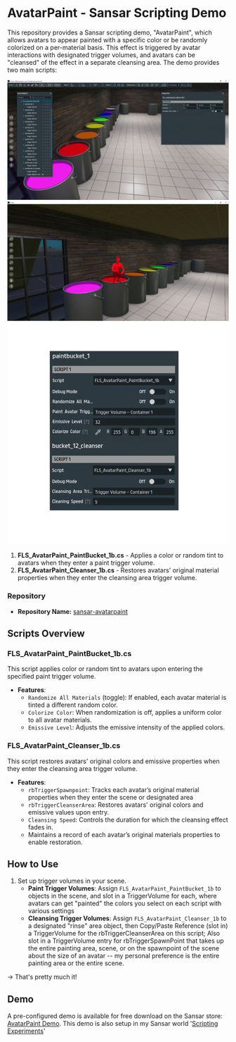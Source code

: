 # AvatarPaint - Sansar Scripting Demo

This repository provides a Sansar scripting demo, "AvatarPaint", which allows avatars to appear painted with a specific color or be randomly colorized on a per-material basis. This effect is triggered by avatar interactions with designated trigger volumes, and avatars can be "cleansed" of the effect in a separate cleansing area. The demo provides two main scripts:

![Screenshot of AvatarPaint in Sansar Editor](screenshot1.png)
![Screenshot of Freelight painted completely red in Sansar using AvatarPaint scripts](screenshot2.png)
![Screenshot of AvatarPaint's script properties in Sansar Editor](scriptprops.png)

1. **FLS_AvatarPaint_PaintBucket_1b.cs** - Applies a color or random tint to avatars when they enter a paint trigger volume.
2. **FLS_AvatarPaint_Cleanser_1b.cs** - Restores avatars' original material properties when they enter the cleansing area trigger volume.

### Repository

- **Repository Name:** [sansar-avatarpaint](https://github.com/iamfreelight/sansar-avatarpaint)

## Scripts Overview

### FLS_AvatarPaint_PaintBucket_1b.cs
This script applies color or random tint to avatars upon entering the specified paint trigger volume.

- **Features**:
  - `Randomize All Materials` (toggle): If enabled, each avatar material is tinted a different random color.
  - `Colorize Color`: When randomization is off, applies a uniform color to all avatar materials.
  - `Emissive Level`: Adjusts the emissive intensity of the applied colors.

### FLS_AvatarPaint_Cleanser_1b.cs
This script restores avatars' original colors and emissive properties when they enter the cleansing area trigger volume.

- **Features**:
  - `rbTriggerSpawnpoint`: Tracks each avatar’s original material properties when they enter the scene or designated area
  - `rbTriggerCleanserArea`: Restores avatars' original colors and emissive values upon entry.
  - `Cleansing Speed`: Controls the duration for which the cleansing effect fades in.
  - Maintains a record of each avatar’s original materials properties to enable restoration.

## How to Use
1. Set up trigger volumes in your scene.
   - **Paint Trigger Volumes**: Assign `FLS_AvatarPaint_PaintBucket_1b` to objects in the scene, and slot in a TriggerVolume for each, where avatars can get "painted" the colors you select on each script with various settings
   - **Cleansing Trigger Volumes**: Assign `FLS_AvatarPaint_Cleanser_1b` to a designated "rinse" area object, then Copy/Paste Reference (slot in) a TriggerVolume for the rbTriggerCleanserArea on this script;  Also slot in a TriggerVolume entry for rbTriggerSpawnPoint that takes up the entire painting area, scene, or on the spawnpoint of the scene about the size of an avatar -- my personal preference is the entire painting area or the entire scene.

-> That's pretty much it!

## Demo
A pre-configured demo is available for free download on the Sansar store: [AvatarPaint Demo](https://store.sansar.com/listings/f2c39206-18d1-4379-a84f-ba9d220a9ae8/avatarpaint-demo-v01b).
This demo is also setup in my Sansar world '[Scripting Experiments](https://atlas.sansar.com/experiences/freelight-1030/empty)'
